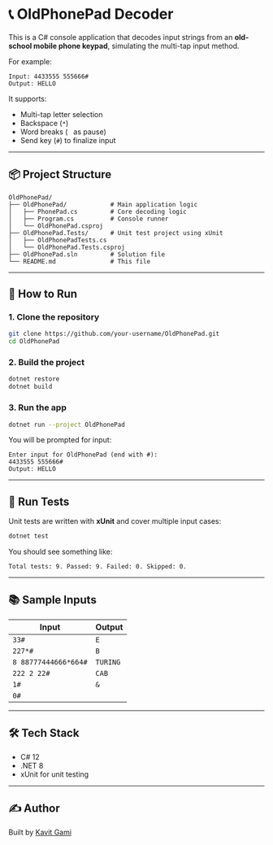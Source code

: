 # 📞 OldPhonePad Decoder

This is a C# console application that decodes input strings from an **old-school mobile phone keypad**, simulating the multi-tap input method.

For example:
```
Input: 4433555 555666#
Output: HELLO
```

It supports:
- Multi-tap letter selection
- Backspace (`*`)
- Word breaks (` ` as pause)
- Send key (`#`) to finalize input

---

## 📦 Project Structure

```
OldPhonePad/
├── OldPhonePad/            # Main application logic
│   ├── PhonePad.cs         # Core decoding logic
│   ├── Program.cs          # Console runner
│   └── OldPhonePad.csproj
├── OldPhonePad.Tests/      # Unit test project using xUnit
│   ├── OldPhonePadTests.cs
│   └── OldPhonePad.Tests.csproj
├── OldPhonePad.sln         # Solution file
└── README.md               # This file
```

---

## 🚀 How to Run

### 1. Clone the repository
```bash
git clone https://github.com/your-username/OldPhonePad.git
cd OldPhonePad
```

### 2. Build the project
```bash
dotnet restore
dotnet build
```

### 3. Run the app
```bash
dotnet run --project OldPhonePad
```

You will be prompted for input:
```
Enter input for OldPhonePad (end with #):
4433555 555666#
Output: HELLO
```

---

## 🧪 Run Tests

Unit tests are written with **xUnit** and cover multiple input cases:

```bash
dotnet test
```

You should see something like:
```
Total tests: 9. Passed: 9. Failed: 0. Skipped: 0.
```

---

## 📚 Sample Inputs

| Input                      | Output  |
|---------------------------|---------|
| `33#`                     | `E`     |
| `227*#`                   | `B`     |
| `8 88777444666*664#`      | `TURING`|
| `222 2 22#`               | `CAB`   |
| `1#`                      | `&`     |
| `0#`                      | ` `     |

---

## 🛠 Tech Stack

- C# 12
- .NET 8
- xUnit for unit testing

---

## ✍️ Author

Built by [Kavit Gami](https://github.com/kavitgami)
